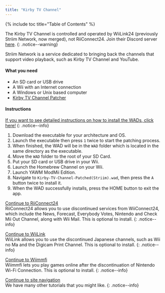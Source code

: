 ```yaml
---
title: "Kirby TV Channel"
---
```


{% include toc title="Table of Contents" %}

The Kirby TV Channel is controlled and operated by WiiLink24 (previously Striim Network, now merged), not RiiConnect24.
Join their Discord server [here](https://discord.gg/reqUMqxu8D).
{: .notice--warning}

Striim Network is a service dedicated to bringing back the channels that support video playback, such as Kirby TV Channel and YouTube.

#### What you need

* An SD card or USB drive
* A Wii with an Internet connection
* A Windows or Unix based computer
* [Kirby TV Channel Patcher](https://github.com/StriimNetwork/Kirby-TV-Channel-Patcher/releases)

#### Instructions

[If you want to see detailed instructions on how to install the WADs, click here!](yawmme)
{: .notice--info}

1. Download the executable for your architecture and OS.
1. Launch the executable then press `1` twice to start the patching process.
1. When finished, the WAD will be in the `WAD` folder which is located in the same directory as the executable.
1. Move the `WAD` folder to the root of your SD Card.
1. Put your SD card or USB drive in your Wii.
1. Launch the Homebrew Channel on your Wii.
1. Launch YAWM ModMii Edition.
1. Navigate to `Kirby-TV-Channel-Patched(Striim).wad`, then press the `A` button twice to install it.
1. When the WAD successfully installs, press the HOME button to exit the app.

[Continue to RiiConnect24](riiconnect24)<br>
RiiConnect24 allows you to use discontinued services from WiiConnect24, which include the News, Forecast, Everybody Votes, Nintendo and Check Mii Out Channel, along with Wii Mail. This is optional to install.
{: .notice--info}

[Continue to WiiLink](wiilink)<br>
WiiLink allows you to use the discontinued Japanese channels, such as Wii no Ma and the Digicam Print Channel. This is optional to install.
{: .notice--info}

[Continue to Wiimmfi](wiimmfi)<br>
Wiimmfi lets you play games online after the discontinuation of Nintendo Wi-Fi Connection. This is optional to install.
{: .notice--info}

[Continue to site navigation](site-navigation)<br>
We have many other tutorials that you might like.
{: .notice--info}

